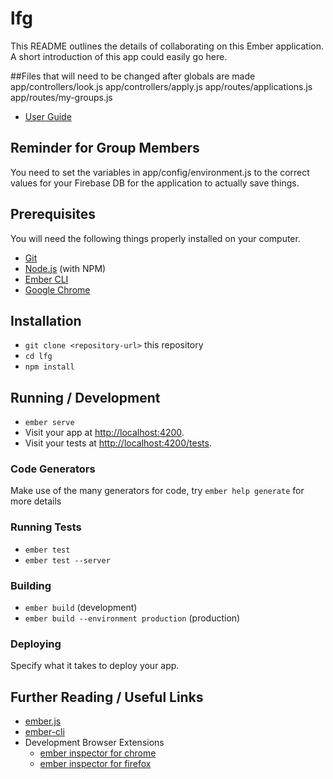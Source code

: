 # lfg

This README outlines the details of collaborating on this Ember application.
A short introduction of this app could easily go here.

##Files that will need to be changed after globals are made
app/controllers/look.js
app/controllers/apply.js
app/routes/applications.js
app/routes/my-groups.js

* [User Guide](https://docs.google.com/document/d/1WLK4PcJH7yjXm1LGeh5VAf4x9FUP5Jc6lJfRdnaFb1w/edit?usp=sharing)

## Reminder for Group Members

You need to set the variables in app/config/environment.js to the correct values for your Firebase DB for the application to actually save things.

## Prerequisites

You will need the following things properly installed on your computer.

* [Git](https://git-scm.com/)
* [Node.js](https://nodejs.org/) (with NPM)
* [Ember CLI](https://ember-cli.com/)
* [Google Chrome](https://google.com/chrome/)

## Installation

* `git clone <repository-url>` this repository
* `cd lfg`
* `npm install`

## Running / Development

* `ember serve`
* Visit your app at [http://localhost:4200](http://localhost:4200).
* Visit your tests at [http://localhost:4200/tests](http://localhost:4200/tests).

### Code Generators

Make use of the many generators for code, try `ember help generate` for more details

### Running Tests

* `ember test`
* `ember test --server`

### Building

* `ember build` (development)
* `ember build --environment production` (production)

### Deploying

Specify what it takes to deploy your app.

## Further Reading / Useful Links

* [ember.js](https://emberjs.com/)
* [ember-cli](https://ember-cli.com/)
* Development Browser Extensions
  * [ember inspector for chrome](https://chrome.google.com/webstore/detail/ember-inspector/bmdblncegkenkacieihfhpjfppoconhi)
  * [ember inspector for firefox](https://addons.mozilla.org/en-US/firefox/addon/ember-inspector/)
